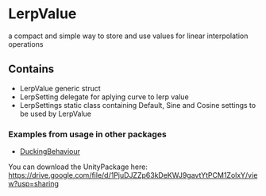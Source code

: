 # LerpValue 

a compact and simple way to store and use values for linear interpolation operations

## Contains

- LerpValue generic struct 
- LerpSetting delegate for aplying curve to lerp value
- LerpSettings static class containing Default, Sine and Cosine settings to be used by LerpValue

### Examples from usage in other packages

- [DuckingBehaviour](https://github.com/Bvanderwolf/BWolfPackages/tree/master/Assets/BWolf/Behaviours/DuckingBehaviour)

You can download the UnityPackage here: https://drive.google.com/file/d/1PjuDJZZp63kDeKWJ9gavtYtPCM1ZolxY/view?usp=sharing

